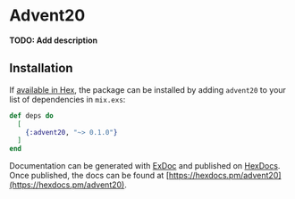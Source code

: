 # Advent20

**TODO: Add description**

## Installation

If [available in Hex](https://hex.pm/docs/publish), the package can be installed
by adding `advent20` to your list of dependencies in `mix.exs`:

```elixir
def deps do
  [
    {:advent20, "~> 0.1.0"}
  ]
end
```

Documentation can be generated with [ExDoc](https://github.com/elixir-lang/ex_doc)
and published on [HexDocs](https://hexdocs.pm). Once published, the docs can
be found at [https://hexdocs.pm/advent20](https://hexdocs.pm/advent20).

